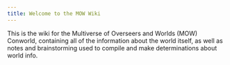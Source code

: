 ```yaml
---
title: Welcome to the MOW Wiki
---
```


This is the wiki for the Multiverse of Overseers and Worlds (MOW) Conworld, containing all of the information about the world itself,
as well as notes and brainstorming used to compile and make determinations about world info.
